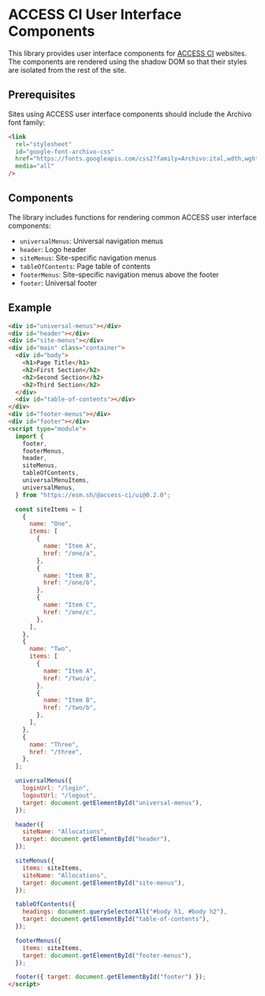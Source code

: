 # ACCESS CI User Interface Components

This library provides user interface components for [ACCESS CI](https://access-ci.org/)
websites. The components are rendered using the shadow DOM so that their styles are
isolated from the rest of the site.

## Prerequisites

Sites using ACCESS user interface components should include the Archivo font family:

```html
<link
  rel="stylesheet"
  id="google-font-archivo-css"
  href="https://fonts.googleapis.com/css2?family=Archivo:ital,wdth,wght@0,70,400;0,100,400;0,100,500;0,100,600;0,100,700;0,100,800;1,100,400&amp;display=swap"
  media="all"
/>
```

## Components

The library includes functions for rendering common ACCESS user interface components:

- `universalMenus`: Universal navigation menus
- `header`: Logo header
- `siteMenus`: Site-specific navigation menus
- `tableOfContents`: Page table of contents
- `footerMenus`: Site-specific navigation menus above the footer
- `footer`: Universal footer

## Example

```html
<div id="universal-menus"></div>
<div id="header"></div>
<div id="site-menus"></div>
<div id="main" class="container">
  <div id="body">
    <h1>Page Title</h1>
    <h2>First Section</h2>
    <h2>Second Section</h2>
    <h2>Third Section</h2>
  </div>
  <div id="table-of-contents"></div>
</div>
<div id="footer-menus"></div>
<div id="footer"></div>
<script type="module">
  import {
    footer,
    footerMenus,
    header,
    siteMenus,
    tableOfContents,
    universalMenuItems,
    universalMenus,
  } from "https://esm.sh/@access-ci/ui@0.2.0";

  const siteItems = [
    {
      name: "One",
      items: [
        {
          name: "Item A",
          href: "/one/a",
        },
        {
          name: "Item B",
          href: "/one/b",
        },
        {
          name: "Item C",
          href: "/one/c",
        },
      ],
    },
    {
      name: "Two",
      items: [
        {
          name: "Item A",
          href: "/two/a",
        },
        {
          name: "Item B",
          href: "/two/b",
        },
      ],
    },
    {
      name: "Three",
      href: "/three",
    },
  ];

  universalMenus({
    loginUrl: "/login",
    logoutUrl: "/logout",
    target: document.getElementById("universal-menus"),
  });

  header({
    siteName: "Allocations",
    target: document.getElementById("header"),
  });

  siteMenus({
    items: siteItems,
    siteName: "Allocations",
    target: document.getElementById("site-menus"),
  });

  tableOfContents({
    headings: document.querySelectorAll("#body h1, #body h2"),
    target: document.getElementById("table-of-contents"),
  });

  footerMenus({
    items: siteItems,
    target: document.getElementById("footer-menus"),
  });

  footer({ target: document.getElementById("footer") });
</script>
```
